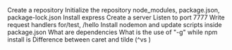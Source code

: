 Create a repository
Initialize the repository
node_modules, package.json, package-lock.json
Install express
Create a server
Listen to port 7777
Write request handlers for/test, /hello
Install nodemon and update scripts inside package.json
What are dependencies
What is the use of "-g" while npm install is
Difference between caret and tilde (^vs )